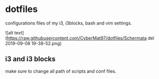 # dotfiles
configurations files of my i3, i3blocks, bash and vim settings.

![alt text](https://raw.githubusercontent.com/CyberMat97/dotfiles/Schermata del 2019-09-08 19-38-52.png)

## i3 and i3 blocks
make sure to change all path of scripts and conf files.
